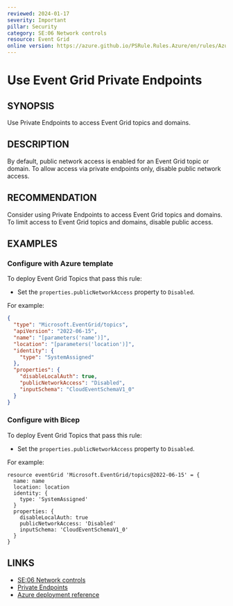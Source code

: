 ```yaml
---
reviewed: 2024-01-17
severity: Important
pillar: Security
category: SE:06 Network controls
resource: Event Grid
online version: https://azure.github.io/PSRule.Rules.Azure/en/rules/Azure.EventGrid.TopicPublicAccess/
---
```


# Use Event Grid Private Endpoints

## SYNOPSIS

Use Private Endpoints to access Event Grid topics and domains.

## DESCRIPTION

By default, public network access is enabled for an Event Grid topic or domain.
To allow access via private endpoints only, disable public network access.

## RECOMMENDATION

Consider using Private Endpoints to access Event Grid topics and domains.
To limit access to Event Grid topics and domains, disable public access.

## EXAMPLES

### Configure with Azure template

To deploy Event Grid Topics that pass this rule:

- Set the `properties.publicNetworkAccess` property to `Disabled`.

For example:

```json
{
  "type": "Microsoft.EventGrid/topics",
  "apiVersion": "2022-06-15",
  "name": "[parameters('name')]",
  "location": "[parameters('location')]",
  "identity": {
    "type": "SystemAssigned"
  },
  "properties": {
    "disableLocalAuth": true,
    "publicNetworkAccess": "Disabled",
    "inputSchema": "CloudEventSchemaV1_0"
  }
}
```

### Configure with Bicep

To deploy Event Grid Topics that pass this rule:

- Set the `properties.publicNetworkAccess` property to `Disabled`.

For example:

```bicep
resource eventGrid 'Microsoft.EventGrid/topics@2022-06-15' = {
  name: name
  location: location
  identity: {
    type: 'SystemAssigned'
  }
  properties: {
    disableLocalAuth: true
    publicNetworkAccess: 'Disabled'
    inputSchema: 'CloudEventSchemaV1_0'
  }
}
```

## LINKS

- [SE:06 Network controls](https://learn.microsoft.com/azure/well-architected/security/networking)
- [Private Endpoints](https://learn.microsoft.com/azure/event-grid/network-security#private-endpoints)
- [Azure deployment reference](https://learn.microsoft.com/azure/templates/microsoft.eventgrid/topics)
